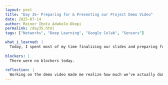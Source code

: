 ```yaml
---
layout: post
title: "Day 35– Preparing for & Presenting our Project Demo Video"
date: 2025-07-14
author: Reiner Ihotu Adakole-Okopi
permalink: /day35.html
tags: ["Networks", "Deep Learning", "Google Colab", "Sensors"]

what_i_learned: |
  Today, I spent most of my time finalizing our slides and preparing for the demo video. I got more confident breaking down how the machine learning model works and how we used the cleaned water dataset to train it. Going through the Firebase part again helped me better explain how sensor data is being stored and displayed. I also picked up some small tips on how to communicate technical stuff without overcomplicating it. Working on the video really made me focus on what actually matters when showing our progress.
  
blockers: |
  There were no blockers today. 
  
reflection: |
  Working on the demo video made me realize how much we’ve actually done so far. It pushed me to simplify complex parts of our project so others can follow along. I also saw where I still needed to clarify some things, especially in the way I explain the ML process. Collaborating with my teammates helped us smooth out any gaps and make the video flow better. Overall, it was a productive day of pulling everything together.
---
```

